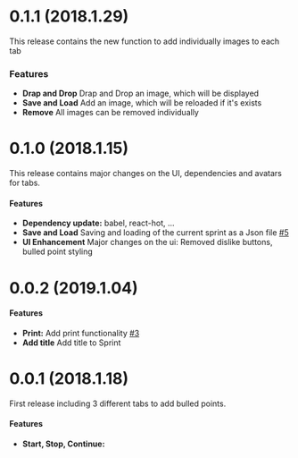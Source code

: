 # 0.1.1 (2018.1.29)

This release contains the new function to add individually images to each tab

### Features

- **Drap and Drop** Drap and Drop an image, which will be displayed
- **Save and Load** Add an image, which will be reloaded if it's exists
- **Remove** All images can be removed individually

# 0.1.0 (2018.1.15)

This release contains major changes on the UI, dependencies and avatars for tabs.

#### Features

- **Dependency update:** babel, react-hot, ...
- **Save and Load** Saving and loading of the current sprint as a Json file [#5](https://github.com/stefanDeveloper/scrum-retroboard/issues/5)
- **UI Enhancement** Major changes on the ui: Removed dislike buttons, bulled point styling

# 0.0.2 (2019.1.04)

#### Features

- **Print:** Add print functionality [#3](https://github.com/stefanDeveloper/scrum-retroboard/issues/3)
- **Add title** Add title to Sprint

# 0.0.1 (2018.1.18)

First release including 3 different tabs to add bulled points.

#### Features

- **Start, Stop, Continue:**
